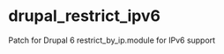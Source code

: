 drupal_restrict_ipv6
====================

Patch for Drupal 6 restrict_by_ip.module for IPv6 support